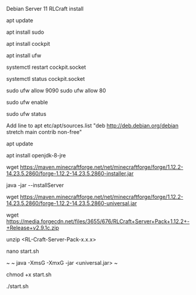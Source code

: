 Debian Server 11 RLCraft install

apt update

apt install sudo

apt install cockpit

apt install ufw

systemctl restart cockpit.socket

systemctl status cockpit.socket

sudo ufw allow 9090
sudo ufw allow 80

sudo ufw enable

sudo ufw status

Add line to apt etc/apt/sources.list "deb http://deb.debian.org/debian stretch main contrib non-free"

apt update

apt install openjdk-8-jre

wget https://maven.minecraftforge.net/net/minecraftforge/forge/1.12.2-14.23.5.2860/forge-1.12.2-14.23.5.2860-installer.jar

java -jar <forge-file> --installServer

wget https://maven.minecraftforge.net/net/minecraftforge/forge/1.12.2-14.23.5.2860/forge-1.12.2-14.23.5.2860-universal.jar

wget https://media.forgecdn.net/files/3655/676/RLCraft+Server+Pack+1.12.2+-+Release+v2.9.1c.zip

unzip <RL-Craft-Server-Pack-x.x.x>

nano start.sh

~
~ java -Xms<MIN-MEM>G -Xmx<MAX-MEX>G -jar <universal.jar>
~

chmod +x start.sh

./start.sh
